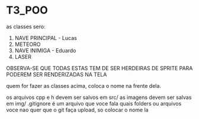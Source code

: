 # T3_POO

as classes sero:
1. NAVE PRINCIPAL - Lucas
2. METEORO
3. NAVE INIMIGA   - Eduardo
4. LASER

OBSERVA-SE QUE TODAS ESTAS TEM DE SER HERDEIRAS DE SPRITE PARA PODEREM SER RENDERIZADAS NA TELA

quem for fazer as classes acima, coloca o nome na frente dela.

os arquivos cpp e h devem ser salvos em src/
as imagens devem ser salvas em img/
.gitignore é um arquivo que voce fala quais folders ou arquivos voce nao quer que o git faça upload, so colocar o nome la
